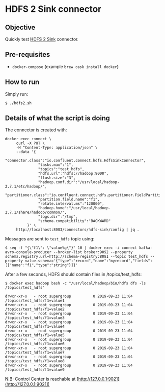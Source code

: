 # HDFS 2 Sink connector

## Objective

Quickly test [HDFS 2 Sink](https://docs.confluent.io/current/connect/kafka-connect-hdfs/index.html) connector.

## Pre-requisites

* `docker-compose` (example `brew cask install docker`)


## How to run

Simply run:

```
$ ./hdfs2.sh
```

## Details of what the script is doing

The connector is created with:

```
docker exec connect \
     curl -X PUT \
     -H "Content-Type: application/json" \
     --data '{
        "connector.class":"io.confluent.connect.hdfs.HdfsSinkConnector",
               "tasks.max":"1",
               "topics":"test_hdfs",
               "hdfs.url":"hdfs://hadoop:9000",
               "flush.size":"3",
               "hadoop.conf.dir":"/usr/local/hadoop-2.7.1/etc/hadoop/",
               "partitioner.class":"io.confluent.connect.hdfs.partitioner.FieldPartitioner",
               "partition.field.name":"f1",
               "rotate.interval.ms":"120000",
               "hadoop.home":"/usr/local/hadoop-2.7.1/share/hadoop/common/",
               "logs.dir":"/tmp",
               "schema.compatibility":"BACKWARD"
          }' \
     http://localhost:8083/connectors/hdfs-sink/config | jq .
```

Messages are sent to `test_hdfs` topic using:

```
$ seq -f "{\"f1\": \"value%g\"}" 10 | docker exec -i connect kafka-avro-console-producer --broker-list broker:9092 --property schema.registry.url=http://schema-registry:8081 --topic test_hdfs --property value.schema='{"type":"record","name":"myrecord","fields":[{"name":"f1","type":"string"}]}'
```

After a few seconds, HDFS should contain files in /topics/test_hdfs:

```
$ docker exec hadoop bash -c "/usr/local/hadoop/bin/hdfs dfs -ls /topics/test_hdfs"

drwxr-xr-x   - root supergroup          0 2019-09-23 11:04 /topics/test_hdfs/f1=value1
drwxr-xr-x   - root supergroup          0 2019-09-23 11:04 /topics/test_hdfs/f1=value2
drwxr-xr-x   - root supergroup          0 2019-09-23 11:04 /topics/test_hdfs/f1=value3
drwxr-xr-x   - root supergroup          0 2019-09-23 11:04 /topics/test_hdfs/f1=value4
drwxr-xr-x   - root supergroup          0 2019-09-23 11:04 /topics/test_hdfs/f1=value5
drwxr-xr-x   - root supergroup          0 2019-09-23 11:04 /topics/test_hdfs/f1=value6
drwxr-xr-x   - root supergroup          0 2019-09-23 11:04 /topics/test_hdfs/f1=value7
drwxr-xr-x   - root supergroup          0 2019-09-23 11:04 /topics/test_hdfs/f1=value8
drwxr-xr-x   - root supergroup          0 2019-09-23 11:04 /topics/test_hdfs/f1=value9
```

N.B: Control Center is reachable at [http://127.0.0.1:9021](http://127.0.0.1:9021])
